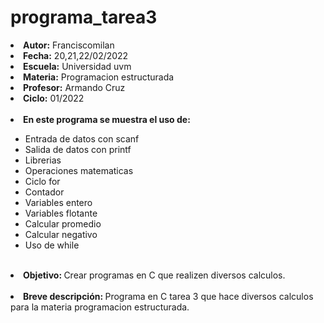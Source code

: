 # programa_tarea3


<li><b>Autor:</b> Franciscomilan</li>
 <li><b>Fecha:</b> 20,21,22/02/2022 </li>
 <li><b>Escuela:</b> Universidad uvm</li>
 <li><b>Materia:</b> Programacion estructurada</li>
 <li><b>Profesor:</b> Armando Cruz</li>
 <li><b>Ciclo:</b> 01/2022</li>
 <br>
 <li><b> En este programa se muestra el uso de: </b></li>
 <ul>
	 <li> Entrada de datos con scanf</li>
	 <li> Salida de datos con printf </li>
	<li>Librerias </li>
 	<li>Operaciones matematicas </li>
  <li>Ciclo for</li>
  <li>Contador </li>
	<li>Variables entero</li>
	<li>Variables flotante</li>
	<li>Calcular promedio</li>
	<li>Calcular negativo</li>
	<li>Uso de while </li>
 </ul>
<br>
 <li> <b> Objetivo: </b> Crear programas en C que realizen diversos calculos. </li>
 <br>
 <li><b> Breve descripción: </b>Programa en C tarea 3 que hace diversos calculos para la materia programacion estructurada.  </li>
